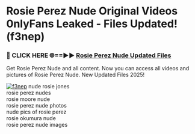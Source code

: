# Rosie Perez Nude Original Videos 0nlyFans Leaked - Files Updated! (f3nep)

<h3>🔴 CLICK HERE 🌐==►► <a href="https://tinyurl.com/52m3yx9h" rel="nofollow">Rosie Perez Nude Updated Files</a></h3>

Get Rosie Perez Nude and all content. Now you can access all videos and pictures of Rosie Perez Nude. New Updated Files 2025!

[![f3nep](https://i.imgur.com/TnHtlc8.gif)](https://tinyurl.com/52m3yx9h)
nude rosie jones<br>
rosie perez nudes<br>
rosie moore nude<br>
rosie perez nude photos<br>
nude pics of rosie perez<br>
rosie okumura nude<br>
rosie perez nude images